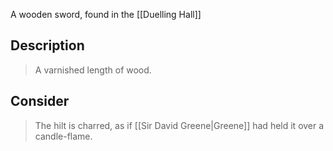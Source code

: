 A wooden sword, found in the [[Duelling Hall]]
## Description
> A varnished length of wood.
## Consider
> The hilt is charred, as if [[Sir David Greene|Greene]] had held it over a candle-flame.